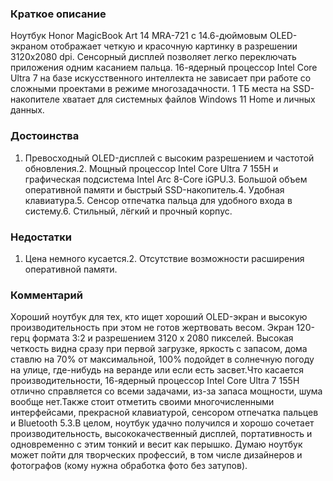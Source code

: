 ### **Краткое описание**
Ноутбук Honor MagicBook Art 14 MRA-721 с 14.6-дюймовым OLED-экраном отображает четкую и красочную картинку в разрешении 3120x2080 dpi. Сенсорный дисплей позволяет легко переключать приложения одним касанием пальца. 16-ядерный процессор Intel Core Ultra 7 на базе искусственного интеллекта не зависает при работе со сложными проектами в режиме многозадачности. 1 ТБ места на SSD-накопителе хватает для системных файлов Windows 11 Home и личных данных.

### **Достоинства**
1. Превосходный OLED-дисплей с высоким разрешением и частотой обновления.2. Мощный процессор Intel Core Ultra 7 155H и графическая подсистема Intel Arc 8-Core iGPU.3. Большой объем оперативной памяти и быстрый SSD-накопитель.4. Удобная клавиатура.5. Сенсор отпечатка пальца для удобного входа в систему.6. Стильный, лёгкий и прочный корпус.

### **Недостатки**
1. Цена немного кусается.2. Отсутствие возможности расширения оперативной памяти.

### **Комментарий**
Хороший ноутбук для тех, кто ищет хороший OLED-экран и высокую производительность при этом не готов жертвовать весом. Экран 120-герц формата 3:2 и разрешением 3120 x 2080 пикселей. Высокая четкость видна сразу при первой загрузке, яркость с запасом, дома ставлю на 70% от максимальной, 100% подойдет в солнечную погоду на улице, где-нибудь на веранде или если есть засвет.Что касается производительности, 16-ядерный процессор Intel Core Ultra 7 155H отлично справляется со всеми задачами, из-за запаса мощности, шума вообще нет.Также стоит отметить своими многочисленными интерфейсами, прекрасной клавиатурой, сенсором отпечатка пальцев и Bluetooth 5.3.В целом, ноутбук удачно получился и хорошо сочетает производительность, высококачественный дисплей, портативность и одновременно с этим тонкий и весит как перышко. Думаю ноутбук может пойти для творческих профессий, в том числе дизайнеров и фотографов (кому нужна обработка фото без затупов).
